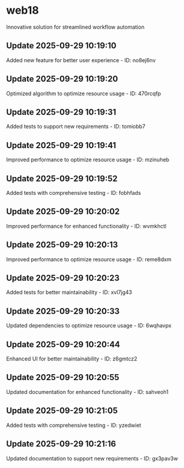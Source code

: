 # web18
Innovative solution for streamlined workflow automation

## Update 2025-09-29 10:19:10
Added new feature for better user experience - ID: no8ej6nv


## Update 2025-09-29 10:19:20
Optimized algorithm to optimize resource usage - ID: 470rcqfp


## Update 2025-09-29 10:19:31
Added tests to support new requirements - ID: tomiobb7


## Update 2025-09-29 10:19:41
Improved performance to optimize resource usage - ID: mzinuheb


## Update 2025-09-29 10:19:52
Added tests with comprehensive testing - ID: fobhfads


## Update 2025-09-29 10:20:02
Improved performance for enhanced functionality - ID: wvmkhctl


## Update 2025-09-29 10:20:13
Improved performance to optimize resource usage - ID: reme8dxm


## Update 2025-09-29 10:20:23
Added tests for better maintainability - ID: xvl7jg43


## Update 2025-09-29 10:20:33
Updated dependencies to optimize resource usage - ID: 6wqhavpx


## Update 2025-09-29 10:20:44
Enhanced UI for better maintainability - ID: z6gmtcz2


## Update 2025-09-29 10:20:55
Updated documentation for enhanced functionality - ID: sahveoh1


## Update 2025-09-29 10:21:05
Added tests with comprehensive testing - ID: yzedwiet


## Update 2025-09-29 10:21:16
Updated documentation to support new requirements - ID: gx3pav3w

